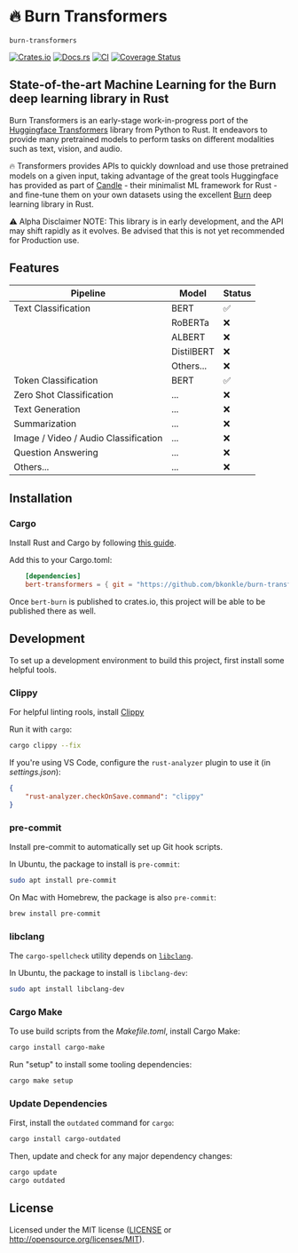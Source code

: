 # 🔥 Burn Transformers

`burn-transformers`

[![Crates.io](https://img.shields.io/crates/v/burn-transformers.svg)](https://crates.io/crates/burn-transformers)
[![Docs.rs](https://docs.rs/burn-transformers/badge.svg)](https://docs.rs/burn-transformers)
[![CI](https://github.com/bkonkle/burn-transformers/workflows/CI/badge.svg)](https://github.com/bkonkle/burn-transformers/actions)
[![Coverage Status](https://coveralls.io/repos/github/bkonkle/burn-transformers/badge.svg?branch=main)](https://coveralls.io/github/bkonkle/burn-transformers?branch=main)

## State-of-the-art Machine Learning for the Burn deep learning library in Rust

Burn Transformers is an early-stage work-in-progress port of the [Huggingface Transformers](https://huggingface.co/docs/transformers/index) library from Python to Rust. It endeavors to provide many pretrained models to perform tasks on different modalities such as text, vision, and audio.

🔥 Transformers provides APIs to quickly download and use those pretrained models on a given input, taking advantage of the great tools Huggingface has provided as part of [Candle](https://github.com/huggingface/candle) - their minimalist ML framework for Rust - and fine-tune them on your own datasets using the excellent [Burn](https://burn.dev/) deep learning library in Rust.

⚠️ Alpha Disclaimer
NOTE: This library is in early development, and the API may shift rapidly as it evolves. Be advised that this is not yet recommended for Production use.

## Features

| Pipeline | Model | Status |
| --- | --- | --- |
| Text Classification | BERT | ✅ |
| | RoBERTa | ❌ |
| | ALBERT | ❌ |
| | DistilBERT | ❌ |
| | Others... | ❌ |
| Token Classification | BERT | ✅ |
| Zero Shot Classification | ... | ❌ |
| Text Generation | ... | ❌ |
| Summarization | ... | ❌ |
| Image / Video / Audio Classification | ... | ❌ |
| Question Answering | ... | ❌ |
| Others... | ... | ❌ |

## Installation

### Cargo

Install Rust and Cargo by following [this guide](https://www.rust-lang.org/tools/install).

Add this to your Cargo.toml:

```toml
    [dependencies]
    bert-transformers = { git = "https://github.com/bkonkle/burn-transformers" }
```

Once `bert-burn` is published to crates.io, this project will be able to be published there as well.

## Development

To set up a development environment to build this project, first install some helpful tools.

### Clippy

For helpful linting rools, install [Clippy](https://github.com/rust-lang/rust-clippy)

Run it with `cargo`:

```sh
cargo clippy --fix
```

If you're using VS Code, configure the `rust-analyzer` plugin to use it (in _settings.json_):

```json
{
    "rust-analyzer.checkOnSave.command": "clippy"
}
```

### pre-commit

Install pre-commit to automatically set up Git hook scripts.

In Ubuntu, the package to install is `pre-commit`:

```sh
sudo apt install pre-commit
```

On Mac with Homebrew, the package is also `pre-commit`:

```sh
brew install pre-commit
```

### libclang

The `cargo-spellcheck` utility depends on [`libclang`](https://clang.llvm.org/doxygen/group__CINDEX.html).

In Ubuntu, the package to install is `libclang-dev`:

```sh
sudo apt install libclang-dev
```

### Cargo Make

To use build scripts from the _Makefile.toml_, install Cargo Make:

```sh
cargo install cargo-make
```

Run "setup" to install some tooling dependencies:

```sh
cargo make setup
```

### Update Dependencies

First, install the `outdated` command for `cargo`:

```sh
cargo install cargo-outdated
```

Then, update and check for any major dependency changes:

```sh
cargo update
cargo outdated
```

## License

Licensed under the MIT license ([LICENSE](LICENSE) or <http://opensource.org/licenses/MIT>).
